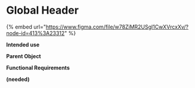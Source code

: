 # Global Header

{% embed url="https://www.figma.com/file/w78ZiMR2USgl1CwXVrcxXv/?node-id=413%3A23312" %}

**Intended use**  


**Parent Object**  


**Functional Requirements**

**\(needed\)**

